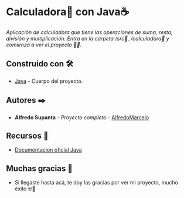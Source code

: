 # Calculadora📠 con Java☕

_Aplicación de calculadora que tiene las operaciones de suma, resta, división y multiplicación.
Entra en la carpeta /src📁, /calculadora📁 y comienza a ver el proyecto 🤳🏽._



## Construido con 🛠️

* [Java](https://www.oracle.com/java/technologies/downloads/) - Cuerpo del proyecto.



## Autores ✒️

* **Alfredo Supanta** - *Proyecto completo* - [AlfredoMarcelo](https://github.com/alfredomarcelo)

## Recursos 🧰
* [Documentacion oficial Java](https://www.oracle.com/java/)


## Muchas gracias 🎁 

* Si llegaste hasta acá, te doy las gracias por ver mi proyecto, mucho éxito 🤓📢

